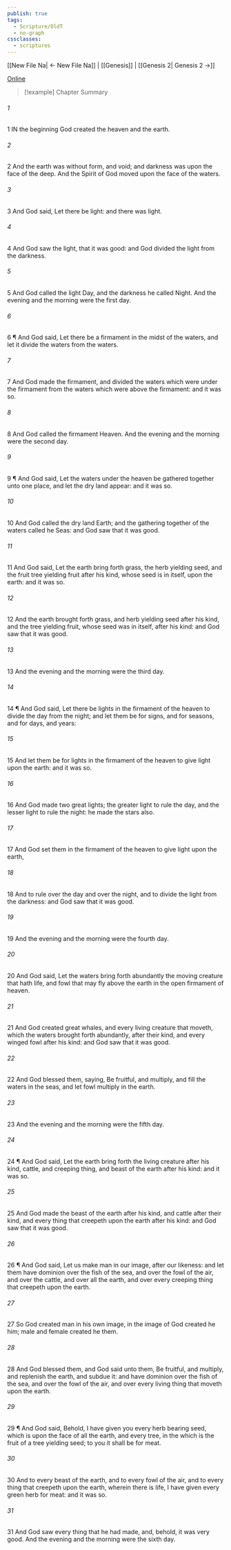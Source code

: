 ```yaml
---
publish: true
tags:
  - Scripture/OldT
  - no-graph
cssclasses:
  - scriptures
---
```

[[New File Na| ← New File Na]] | [[Genesis]] | [[Genesis 2| Genesis 2 →]]

[Online](https://churchofjesuschrist.org/study/scriptures/ot/gen/1?lang=eng)

>[!example] Chapter Summary
>
###### 1
1 IN the beginning God created the heaven and the earth.
###### 2
2 And the earth was without form, and void; and darkness was upon the face of the deep.  And the Spirit of God moved upon the face of the waters.
###### 3
3 And God said, Let there be light: and there was light.
###### 4
4 And God saw the light, that it was good: and God divided the light from the darkness.
###### 5
5 And God called the light Day, and the darkness he called Night.  And the evening and the morning were the first day.
###### 6
6 ¶ And God said, Let there be a firmament in the midst of the waters, and let it divide the waters from the waters.
###### 7
7 And God made the firmament, and divided the waters which were under the firmament from the waters which were above the firmament: and it was so.
###### 8
8 And God called the firmament Heaven.  And the evening and the morning were the second day.
###### 9
9 ¶ And God said, Let the waters under the heaven be gathered together unto one place, and let the dry land appear: and it was so.
###### 10
10 And God called the dry land Earth; and the gathering together of the waters called he Seas: and God saw that it was good.
###### 11
11 And God said, Let the earth bring forth grass, the herb yielding seed, and the fruit tree yielding fruit after his kind, whose seed is in itself, upon the earth: and it was so.
###### 12
12 And the earth brought forth grass, and herb yielding seed after his kind, and the tree yielding fruit, whose seed was in itself, after his kind: and God saw that it was good.
###### 13
13 And the evening and the morning were the third day.
###### 14
14 ¶ And God said, Let there be lights in the firmament of the heaven to divide the day from the night; and let them be for signs, and for seasons, and for days, and years:
###### 15
15 And let them be for lights in the firmament of the heaven to give light upon the earth: and it was so.
###### 16
16 And God made two great lights; the greater light to rule the day, and the lesser light to rule the night: he made the stars also.
###### 17
17 And God set them in the firmament of the heaven to give light upon the earth,
###### 18
18 And to rule over the day and over the night, and to divide the light from the darkness: and God saw that it was good.
###### 19
19 And the evening and the morning were the fourth day.
###### 20
20 And God said, Let the waters bring forth abundantly the moving creature that hath life, and fowl that may fly above the earth in the open firmament of heaven.
###### 21
21 And God created great whales, and every living creature that moveth, which the waters brought forth abundantly, after their kind, and every winged fowl after his kind: and God saw that it was good.
###### 22
22 And God blessed them, saying, Be fruitful, and multiply, and fill the waters in the seas, and let fowl multiply in the earth.
###### 23
23 And the evening and the morning were the fifth day.
###### 24
24 ¶ And God said, Let the earth bring forth the living creature after his kind, cattle, and creeping thing, and beast of the earth after his kind: and it was so.
###### 25
25 And God made the beast of the earth after his kind, and cattle after their kind, and every thing that creepeth upon the earth after his kind: and God saw that it was good.
###### 26
26 ¶ And God said, Let us make man in our image, after our likeness: and let them have dominion over the fish of the sea, and over the fowl of the air, and over the cattle, and over all the earth, and over every creeping thing that creepeth upon the earth.
###### 27
27 So God created man in his own image, in the image of God created he him; male and female created he them.
###### 28
28 And God blessed them, and God said unto them, Be fruitful, and multiply, and replenish the earth, and subdue it: and have dominion over the fish of the sea, and over the fowl of the air, and over every living thing that moveth upon the earth.
###### 29
29 ¶ And God said, Behold, I have given you every herb bearing seed, which is upon the face of all the earth, and every tree, in the which is the fruit of a tree yielding seed; to you it shall be for meat.
###### 30
30 And to every beast of the earth, and to every fowl of the air, and to every thing that creepeth upon the earth, wherein there is life, I have given every green herb for meat: and it was so.
###### 31
31 And God saw every thing that he had made, and, behold, it was very good.  And the evening and the morning were the sixth day.



